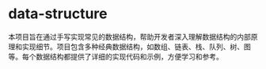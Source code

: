 # data-structure
本项目旨在通过手写实现常见的数据结构，帮助开发者深入理解数据结构的内部原理和实现细节。项目包含多种经典数据结构，如数组、链表、栈、队列、树、图等。每个数据结构都提供了详细的实现代码和示例，方便学习和参考。
